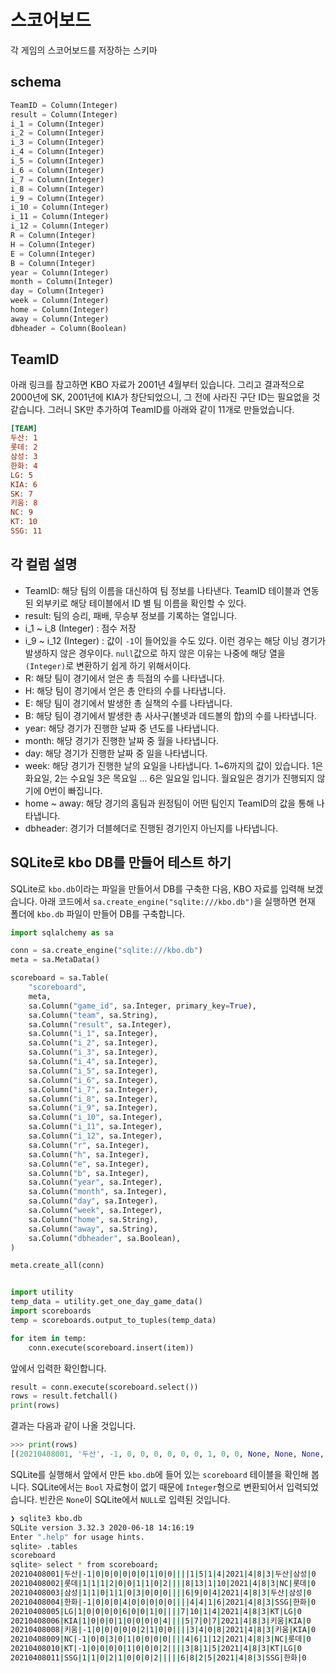# 스코어보드

각 게임의 스코어보드를 저장하는 스키마

## schema

```python
TeamID = Column(Integer)
result = Column(Integer)
i_1 = Column(Integer)
i_2 = Column(Integer)
i_3 = Column(Integer)
i_4 = Column(Integer)
i_5 = Column(Integer)
i_6 = Column(Integer)
i_7 = Column(Integer)
i_8 = Column(Integer)
i_9 = Column(Integer)
i_10 = Column(Integer)
i_11 = Column(Integer)
i_12 = Column(Integer)
R = Column(Integer)
H = Column(Integer)
E = Column(Integer)
B = Column(Integer)
year = Column(Integer)
month = Column(Integer)
day = Column(Integer)
week = Column(Integer)
home = Column(Integer)
away = Column(Integer)
dbheader = Column(Boolean)
```

## TeamID

아래 링크를 참고하면 KBO 자료가 2001년 4월부터 있습니다. 그리고 결과적으로 2000년에 SK, 2001년에 KIA가 창단되었으니, 그 전에 사라진 구단 ID는 필요없을 것 같습니다. 그러니 SK만 추가하여 TeamID를 아래와 같이 11개로 만들었습니다.

```ini
[TEAM]
두산: 1
롯데: 2
삼성: 3
한화: 4
LG: 5
KIA: 6
SK: 7
키움: 8
NC: 9
KT: 10
SSG: 11
```

## 각 컬럼 설명

- TeamID: 해당 팀의 이름을 대신하여 팀 정보를 나타낸다. TeamID 테이블과 연동된 외부키로 해당 테이블에서 ID 별 팀 이름을 확인할 수 있다.
- result: 팀의 승리, 패배, 무승부 정보를 기록하는 열입니다.
- i_1 ~ i_8 (Integer) : 점수 저장
- i_9 ~ i_12 (Integer) : 값이 `-1`이 들어있을 수도 있다. 이런 경우는 해당 이닝 경기가 발생하지 않은 경우이다. `null`값으로 하지 않은 이유는 나중에 해당 열을 `(Integer)`로 변환하기 쉽게 하기 위해서이다.
- R: 해당 팀이 경기에서 얻은 총 득점의 수를 나타냅니다.
- H: 해당 팀이 경기에서 얻은 총 안타의 수를 나타냅니다.
- E: 해당 팀이 경기에서 발생한 총 실책의 수를 나타냅니다.
- B: 해당 팀이 경기에서 발생한 총 사사구(볼넷과 데드볼의 합)의 수를 나타냅니다.
- year: 해당 경기가 진행한 날짜 중 년도를 나타냅니다.
- month: 해당 경기가 진행한 날짜 중 월을 나타냅니다.
- day: 해당 경기가 진행한 날짜 중 일을 나타냅니다.
- week: 해당 경기가 진행한 날의 요일을 나타냅니다. 1~6까지의 값이 있습니다. 1은 화요일, 2는 수요일 3은 목요일 ... 6은 일요일 입니다. 월요일은 경기가 진행되지 않기에 0번이 빠집니다.
- home ~ away: 해당 경기의 홈팀과 원정팀이 어떤 팀인지 TeamID의 값을 통해 나타냅니다.
- dbheader: 경기가 더블헤더로 진행된 경기인지 아닌지를 나타냅니다.

## SQLite로 kbo DB를 만들어 테스트 하기

SQLite로 `kbo.db`이라는 파일을 만들어서 DB를 구축한 다음, KBO 자료를 입력해 보겠습니다. 아래 코드에서 `sa.create_engine("sqlite:///kbo.db")`을 실행하면 현재 폴더에 `kbo.db` 파일이 만들어 DB를 구축합니다.

```python
import sqlalchemy as sa

conn = sa.create_engine("sqlite:///kbo.db")
meta = sa.MetaData()

scoreboard = sa.Table(
    "scoreboard",
    meta,
    sa.Column("game_id", sa.Integer, primary_key=True),
    sa.Column("team", sa.String),
    sa.Column("result", sa.Integer),
    sa.Column("i_1", sa.Integer),
    sa.Column("i_2", sa.Integer),
    sa.Column("i_3", sa.Integer),
    sa.Column("i_4", sa.Integer),
    sa.Column("i_5", sa.Integer),
    sa.Column("i_6", sa.Integer),
    sa.Column("i_7", sa.Integer),
    sa.Column("i_8", sa.Integer),
    sa.Column("i_9", sa.Integer),
    sa.Column("i_10", sa.Integer),
    sa.Column("i_11", sa.Integer),
    sa.Column("i_12", sa.Integer),
    sa.Column("r", sa.Integer),
    sa.Column("h", sa.Integer),
    sa.Column("e", sa.Integer),
    sa.Column("b", sa.Integer),
    sa.Column("year", sa.Integer),
    sa.Column("month", sa.Integer),
    sa.Column("day", sa.Integer),
    sa.Column("week", sa.Integer),
    sa.Column("home", sa.String),
    sa.Column("away", sa.String),
    sa.Column("dbheader", sa.Boolean),
)

meta.create_all(conn)


import utility
temp_data = utility.get_one_day_game_data()
import scoreboards
temp = scoreboards.output_to_tuples(temp_data)

for item in temp:
    conn.execute(scoreboard.insert(item))
```

앞에서 입력한 확인합니다.

```python
result = conn.execute(scoreboard.select())
rows = result.fetchall()
print(rows)
```

결과는 다음과 같이 나올 것입니다.

```python
>>> print(rows)
[(20210408001, '두산', -1, 0, 0, 0, 0, 0, 0, 1, 0, 0, None, None, None, 1, 5, 1, 4, 2021, 4, 8, 3, '두산', '삼성', False), (20210408002, '롯데', 1, 1, 1, 2, 0, 0, 1, 1, 0, 2, None, None, None, 8, 13, 1, 10, 2021, 4, 8, 3, 'NC', '롯데', False), (20210408003, '삼성', 1, 1, 0, 1, 1, 0, 3, 0, 0, 0, None, None, None, 6, 9, 0, 4, 2021, 4, 8, 3, '두산', '삼성', False), (20210408004, '한화', -1, 0, 0, 0, 4, 0, 0, 0, 0, 0, None, None, None, 4, 4, 1, 6, 2021, 4, 8, 3, 'SSG', '한화', False), (20210408005, 'LG', 1, 0, 0, 0, 0, 6, 0, 0, 1, 0, None, None, None, 7, 10, 1, 4, 2021, 4, 8, 3, 'KT', 'LG', False), (20210408006, 'KIA', 1, 0, 0, 0, 1, 0, 0, 0, 0, 4, None, None, None, 5, 7, 0, 7, 2021, 4, 8, 3, '키움', 'KIA', False), (20210408008, '키움', -1, 0, 0, 0, 0, 0, 2, 1, 0, 0, None, None, None, 3, 4, 0, 8, 2021, 4, 8, 3, '키움', 'KIA', False), (20210408009, 'NC', -1, 0, 0, 3, 0, 1, 0, 0, 0, 0, None, None, None, 4, 6, 1, 12, 2021, 4, 8, 3, 'NC', '롯데', False), (20210408010, 'KT', -1, 0, 0, 0, 0, 1, 0, 0, 0, 2, None, None, None, 3, 8, 1, 5, 2021, 4, 8, 3, 'KT', 'LG', False), (20210408011, 'SSG', 1, 1, 0, 2, 1, 0, 0, 0, 2, None, None, None, None, 6, 8, 2, 5, 2021, 4, 8, 3, 'SSG', '한화', False)]
```

SQLite를 실행해서 앞에서 만든 `kbo.db`에 들어 있는 `scoreboard` 테이블을 확인해 봅니다. SQLite에서는 `Bool` 자료형이 없기 때문에 `Integer`형으로 변환되어서 입력되었습니다. 빈칸은 `None`이 SQLite에서 `NULL`로 입력된 것입니다.

```bash
❯ sqlite3 kbo.db
SQLite version 3.32.3 2020-06-18 14:16:19
Enter ".help" for usage hints.
sqlite> .tables
scoreboard
sqlite> select * from scoreboard;
20210408001|두산|-1|0|0|0|0|0|0|1|0|0||||1|5|1|4|2021|4|8|3|두산|삼성|0
20210408002|롯데|1|1|1|2|0|0|1|1|0|2||||8|13|1|10|2021|4|8|3|NC|롯데|0
20210408003|삼성|1|1|0|1|1|0|3|0|0|0||||6|9|0|4|2021|4|8|3|두산|삼성|0
20210408004|한화|-1|0|0|0|4|0|0|0|0|0||||4|4|1|6|2021|4|8|3|SSG|한화|0
20210408005|LG|1|0|0|0|0|6|0|0|1|0||||7|10|1|4|2021|4|8|3|KT|LG|0
20210408006|KIA|1|0|0|0|1|0|0|0|0|4||||5|7|0|7|2021|4|8|3|키움|KIA|0
20210408008|키움|-1|0|0|0|0|0|2|1|0|0||||3|4|0|8|2021|4|8|3|키움|KIA|0
20210408009|NC|-1|0|0|3|0|1|0|0|0|0||||4|6|1|12|2021|4|8|3|NC|롯데|0
20210408010|KT|-1|0|0|0|0|1|0|0|0|2||||3|8|1|5|2021|4|8|3|KT|LG|0
20210408011|SSG|1|1|0|2|1|0|0|0|2|||||6|8|2|5|2021|4|8|3|SSG|한화|0
```
